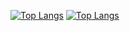 [![Top Langs](https://github-readme-stats.vercel.app/api/top-langs/?username=Cereal-Killa)](https://github.com/Cereal-Killa/)
[![Top Langs](https://github-readme-stats.vercel.app/api/top-langs/?username=Cereal-Killa&layout=compact)](https://github.com/anuraghazra/github-readme-stats)
